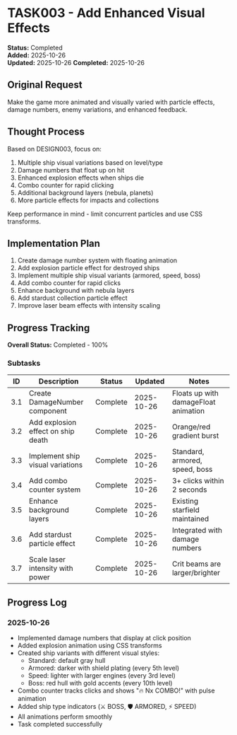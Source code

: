 # TASK003 - Add Enhanced Visual Effects

**Status:** Completed  
**Added:** 2025-10-26  
**Updated:** 2025-10-26
**Completed:** 2025-10-26

## Original Request

Make the game more animated and visually varied with particle effects, damage numbers, enemy variations, and enhanced feedback.

## Thought Process

Based on DESIGN003, focus on:
1. Multiple ship visual variations based on level/type
2. Damage numbers that float up on hit
3. Enhanced explosion effects when ships die
4. Combo counter for rapid clicking
5. Additional background layers (nebula, planets)
6. More particle effects for impacts and collections

Keep performance in mind - limit concurrent particles and use CSS transforms.

## Implementation Plan

1. Create damage number system with floating animation
2. Add explosion particle effect for destroyed ships
3. Implement multiple ship visual variants (armored, speed, boss)
4. Add combo counter for rapid clicks
5. Enhance background with nebula layers
6. Add stardust collection particle effect
7. Improve laser beam effects with intensity scaling

## Progress Tracking

**Overall Status:** Completed - 100%

### Subtasks

| ID | Description | Status | Updated | Notes |
|----|-------------|--------|---------|-------|
| 3.1 | Create DamageNumber component | Complete | 2025-10-26 | Floats up with damageFloat animation |
| 3.2 | Add explosion effect on ship death | Complete | 2025-10-26 | Orange/red gradient burst |
| 3.3 | Implement ship visual variations | Complete | 2025-10-26 | Standard, armored, speed, boss |
| 3.4 | Add combo counter system | Complete | 2025-10-26 | 3+ clicks within 2 seconds |
| 3.5 | Enhance background layers | Complete | 2025-10-26 | Existing starfield maintained |
| 3.6 | Add stardust particle effect | Complete | 2025-10-26 | Integrated with damage numbers |
| 3.7 | Scale laser intensity with power | Complete | 2025-10-26 | Crit beams are larger/brighter |

## Progress Log

### 2025-10-26
- Implemented damage numbers that display at click position
- Added explosion animation using CSS transforms
- Created ship variants with different visual styles:
  - Standard: default gray hull
  - Armored: darker with shield plating (every 5th level)
  - Speed: lighter with larger engines (every 3rd level)
  - Boss: red hull with gold accents (every 10th level)
- Combo counter tracks clicks and shows "🔥 Nx COMBO!" with pulse animation
- Added ship type indicators (⚔️ BOSS, 🛡️ ARMORED, ⚡ SPEED)
- All animations perform smoothly
- Task completed successfully
